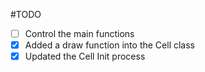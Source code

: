 #TODO

- [ ] Control the main functions
- [x] Added a draw function into the Cell class
- [x] Updated the Cell Init process
